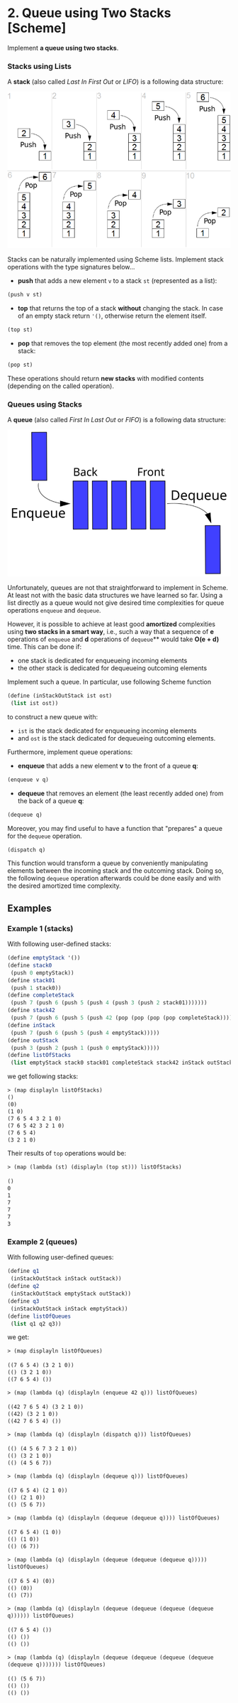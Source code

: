 # 2. Queue using Two Stacks [Scheme]

Implement **a queue using two stacks**.

### Stacks using Lists

A **stack** (also called *Last In First Out* or *LIFO*) is a following data structure:

![LIFO](stack.png)

Stacks can be naturally implemented using Scheme lists.
Implement stack operations with the type signatures below...

* **push** that adds a new element `v` to a stack `st` (represented as a list):

```scheme
(push v st)
```

* **top** that returns the top of a stack **without** changing the stack.
In case of an empty stack return `'()`, otherwise return the element itself.

```scheme
(top st)
```

* **pop** that removes the top element (the most recently added one) from a stack:

```scheme
(pop st)
```

These operations should return **new stacks** with modified contents (depending on the called operation).

### Queues using Stacks

A **queue** (also called *First In Last Out* or *FIFO*) is a following data structure:
 
![FIFO](queue.svg)
    
Unfortunately, queues are not that straightforward to implement in Scheme.
At least not with the basic data structures we have learned so far.
Using a list directly as a queue would not give desired time complexities for queue operations `enqueue` and `dequeue`.

However, it is possible to achieve at least good **amortized** complexities using **two stacks in a smart way**,
i.e., such a way that a sequence of **e** operations of `enqueue` and **d** operations of `dequeue`** would take **O(e + d)** time. 
This can be done if:
* one stack is dedicated for enqueueing incoming elements
* the other stack is dedicated for dequeueing outcoming elements

Implement such a queue.
In particular, use following Scheme function
```Scheme
(define (inStackOutStack ist ost)
 (list ist ost))
```
to construct a new queue with:
* `ist` is the stack dedicated for enqueueing incoming elements 
* and `ost` is the stack dedicated for dequeueing outcoming elements.

Furthermore, implement queue operations:

* **enqueue** that adds a new element **v** to the front of a queue **q**:

```scheme
(enqueue v q)
```

* **dequeue** that removes an element (the least recently added one) from the back of a queue **q**:

```scheme
(dequeue q)
```

Moreover, you may find useful to have a function that "prepares" a queue for the `dequeue` operation.
```scheme
(dispatch q)
```
This function would transform a queue by conveniently manipulating elements between the incoming stack and the outcoming stack.
Doing so, the following `dequeue` operation afterwards could be done easily and with the desired amortized time complexity.

## Examples
### Example 1 (stacks)
With following user-defined stacks:
```scheme
(define emptyStack '())
(define stack0
 (push 0 emptyStack))
(define stack01
 (push 1 stack0))
(define completeStack
 (push 7 (push 6 (push 5 (push 4 (push 3 (push 2 stack01)))))))
(define stack42
 (push 7 (push 6 (push 5 (push 42 (pop (pop (pop (pop completeStack)))))))))
(define inStack
 (push 7 (push 6 (push 5 (push 4 emptyStack)))))
(define outStack
 (push 3 (push 2 (push 1 (push 0 emptyStack)))))
(define listOfStacks
 (list emptyStack stack0 stack01 completeStack stack42 inStack outStack))
```
we get following stacks:
```
> (map displayln listOfStacks)
()
(0)
(1 0)
(7 6 5 4 3 2 1 0)
(7 6 5 42 3 2 1 0)
(7 6 5 4)
(3 2 1 0)
```
Their results of `top` operations would be:
```
> (map (lambda (st) (displayln (top st))) listOfStacks)

()
0
1
7
7
7
3
```

### Example 2 (queues)
With following user-defined queues:
```scheme
(define q1
 (inStackOutStack inStack outStack))
(define q2
 (inStackOutStack emptyStack outStack))
(define q3
 (inStackOutStack inStack emptyStack))
(define listOfQueues
 (list q1 q2 q3))
```
we get:
```
> (map displayln listOfQueues)

((7 6 5 4) (3 2 1 0))
(() (3 2 1 0))
((7 6 5 4) ())
```

```
> (map (lambda (q) (displayln (enqueue 42 q))) listOfQueues)

((42 7 6 5 4) (3 2 1 0))
((42) (3 2 1 0))
((42 7 6 5 4) ())
```

```
> (map (lambda (q) (displayln (dispatch q))) listOfQueues)

(() (4 5 6 7 3 2 1 0))
(() (3 2 1 0))
(() (4 5 6 7))
```

```
> (map (lambda (q) (displayln (dequeue q))) listOfQueues)

((7 6 5 4) (2 1 0))
(() (2 1 0))
(() (5 6 7))
```

```
> (map (lambda (q) (displayln (dequeue (dequeue q)))) listOfQueues)

((7 6 5 4) (1 0))
(() (1 0))
(() (6 7))
```

```
> (map (lambda (q) (displayln (dequeue (dequeue (dequeue q))))) listOfQueues)

((7 6 5 4) (0))
(() (0))
(() (7))
```

```
> (map (lambda (q) (displayln (dequeue (dequeue (dequeue (dequeue q)))))) listOfQueues)

((7 6 5 4) ())
(() ())
(() ())
```

```
> (map (lambda (q) (displayln (dequeue (dequeue (dequeue (dequeue (dequeue q))))))) listOfQueues)

(() (5 6 7))
(() ())
(() ())
```
